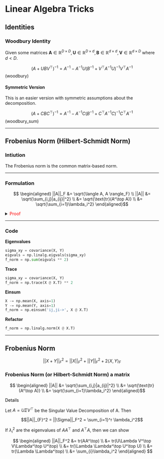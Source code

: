 # Linear Algebra Tricks




## Identities


### Woodbury Identity

Given some matrices $\mathbf{A} \in \mathbb{R}^{D \times D}, \mathbf{U} \in \mathbb{R}^{D \times d}, \mathbf{B} \in \mathbb{R}^{d \times d}, \mathbf{V} \in \mathbb{R}^{d \times D}$ where $d < D$.

$$
(A + UBV^\top)^{-1} = A^{-1} - A^{-1} U (B^{-1} + V^\top A^{-1} U)^{-1}V^\top A^{-1}
$$(woodbury)

#### Symmetric Version

This is an easier version with symmetric assumptions about the decomposition.

$$
(A + CBC^\top)^{-1} = A^{-1} - A^{-1} C (B^{-1} + C^\top A^{-1} C)^{-1}C^\top A^{-1}
$$(woodbury_sum)

---
## Frobenius Norm (Hilbert-Schmidt Norm)

### Intiution

The Frobenius norm is the common matrix-based norm.

---

### Formulation

$$
\begin{aligned}
||A||_F &= \sqrt{\langle A, A \rangle_F} \\
||A|| &= \sqrt{\sum_{i,j}|a_{ij}|^2} \\
&= \sqrt{\text{tr}(A^\top A)} \\
&= \sqrt{\sum_{i=1}\lambda_i^2}
\end{aligned}$$


<details>
<summary>
    <font color="red">Proof
    </font>
</summary>

Let $A=U\Sigma V^\top$ be the Singular Value Decomposition of A. Then

$$||A||_{F}^2 = ||\Sigma||_F^2 = \sum_{i=1}^r \lambda_i^2$$

If $\lambda_i^2$ are the eigenvalues of $AA^\top$ and $A^\top A$, then we can show 

$$
\begin{aligned}
||A||_F^2 &= tr(AA^\top) \\
&= tr(U\Lambda V^\top V\Lambda^\top U^\top) \\
&= tr(\Lambda \Lambda^\top U^\top U) \\
&= tr(\Lambda \Lambda^\top) \\
&= \sum_{i}\lambda_i^2
\end{aligned}
$$

</details>

---

### Code

**Eigenvalues**

```python
sigma_xy = covariance(X, Y)
eigvals = np.linalg.eigvals(sigma_xy)
f_norm = np.sum(eigvals ** 2)
```

**Trace**

```python
sigma_xy = covariance(X, Y)
f_norm = np.trace(X @ X.T) ** 2
```

**Einsum**

```python
X -= np.mean(X, axis=1)
Y -= np.mean(Y, axis=1)
f_norm = np.einsum('ij,ji->', X @ X.T)
```

**Refactor**

```python
f_norm = np.linalg.norm(X @ X.T)
```

---

## Frobenius Norm

$$||X + Y||^2_F = ||X||_F^2 + ||Y||_F^2 + 2 \langle X, Y \rangle_F$$


### Frobenius Norm (or Hilbert-Schmidt Norm) a matrix

$$
\begin{aligned}
||A|| &= \sqrt{\sum_{i,j}|a_{ij}|^2} \\
&= \sqrt{\text{tr}(A^\top A)} \\
&= \sqrt{\sum_{i=1}\lambda_i^2}
\end{aligned}$$


<!-- <details> -->
<summary>
    <font color="black">Details
    </font>
</summary>

Let $A=U\Sigma V^\top$ be the Singular Value Decomposition of A. Then

$$||A||_{F}^2 = ||\Sigma||_F^2 = \sum_{i=1}^r \lambda_i^2$$

If $\lambda_i^2$ are the eigenvalues of $AA^\top$ and $A^\top A$, then we can show 

$$
\begin{aligned}
||A||_F^2 &= tr(AA^\top) \\
&= tr(U\Lambda V^\top V\Lambda^\top U^\top) \\
&= tr(\Lambda \Lambda^\top U^\top U) \\
&= tr(\Lambda \Lambda^\top) \\
&= \sum_{i}\lambda_i^2
\end{aligned}
$$
